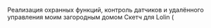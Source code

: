 Реализация охранных функций, контроль датчиков и удалённого управления моим загородным домом
Скетч для Lolin (
